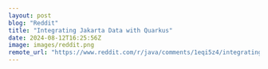 ```yaml
---
layout: post
blog: "Reddit"
title: "Integrating Jakarta Data with Quarkus"
date: 2024-08-12T16:25:56Z
image: images/reddit.png
remote_url: "https://www.reddit.com/r/java/comments/1eqi5z4/integrating_jakarta_data_with_quarkus/"
---
```


